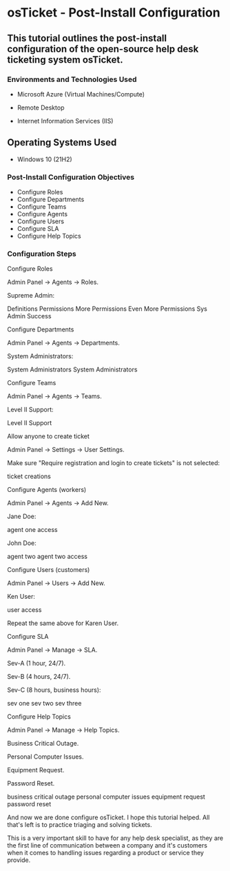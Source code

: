 # osTicket - Post-Install Configuration

## This tutorial outlines the post-install configuration of the open-source help desk ticketing system osTicket.
### Environments and Technologies Used
- Microsoft Azure (Virtual Machines/Compute)

- Remote Desktop

- Internet Information Services (IIS)

## Operating Systems Used
 
-  Windows 10 (21H2)
 
### Post-Install Configuration Objectives
- Configure Roles
- Configure Departments
- Configure Teams
- Configure Agents
- Configure Users
- Configure SLA
- Configure Help Topics

### Configuration Steps

Configure Roles

Admin Panel -> Agents -> Roles.

Supreme Admin:

Definitions Permissions More Permissions Even More Permissions Sys Admin Success



Configure Departments

Admin Panel -> Agents -> Departments.

System Administrators:

System Administrators System Administrators



Configure Teams

Admin Panel -> Agents -> Teams.

Level II Support:

Level II Support



Allow anyone to create ticket

Admin Panel -> Settings -> User Settings.

Make sure "Require registration and login to create tickets" is not selected:

ticket creations



Configure Agents (workers)

Admin Panel -> Agents -> Add New.

Jane Doe:

agent one access

John Doe:

agent two agent two access

Configure Users (customers)

Admin Panel -> Users -> Add New.

Ken User:

user access

Repeat the same above for Karen User.



Configure SLA

Admin Panel -> Manage -> SLA.

Sev-A (1 hour, 24/7).

Sev-B (4 hours, 24/7).

Sev-C (8 hours, business hours):

sev one sev two sev three



Configure Help Topics

Admin Panel -> Manage -> Help Topics.

Business Critical Outage.

Personal Computer Issues.

Equipment Request.

Password Reset.

business critical outage personal computer issues equipment request password reset



And now we are done configure osTicket. I hope this tutorial helped. All that's left is to practice triaging and solving tickets.

This is a very important skill to have for any help desk specialist, as they are the first line of communication between a company and it's customers when it comes to handling issues regarding a product or service they provide.
